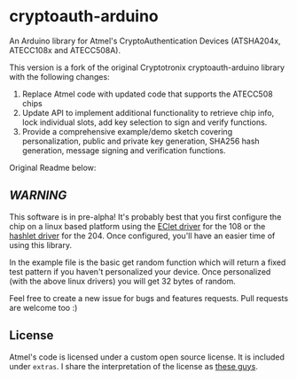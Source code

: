 cryptoauth-arduino
==================

An Arduino library for Atmel's CryptoAuthentication Devices (ATSHA204x,
ATECC108x and ATECC508A).

This version is a fork of the original Cryptotronix cryptoauth-arduino library with the following changes:
1. Replace Atmel code with updated code that supports the ATECC508 chips
2. Update API to implement additional functionality to retrieve chip info, lock individual slots, add key selection to sign and verify functions.
3. Provide a comprehensive example/demo sketch covering personalization, public and private key generation, SHA256 hash generation, message signing and verification functions.

Original Readme below:


***WARNING***
-------------

This software is in pre-alpha! It's probably best that you first configure the chip on a linux based platform using the [EClet driver](https://github.com/cryptotronix/eclet) for the 108 or the [hashlet driver](https://github.com/cryptotronix/hashlet) for the 204. Once configured, you'll have an easier time of using this library.

In the example file is the basic get random function which will return a fixed test pattern if you haven't personalized your device. Once personalized (with the above linux drivers) you will get 32 bytes of random.

Feel free to create a new issue for bugs and features requests. Pull requests are welcome too :)

License
---

Atmel's code is licensed under a custom open source license. It is
included under `extras`. I share the interpretation of the license as
[these guys](https://github.com/Pinoccio/library-atmel-lwm/blob/master/README.md).
